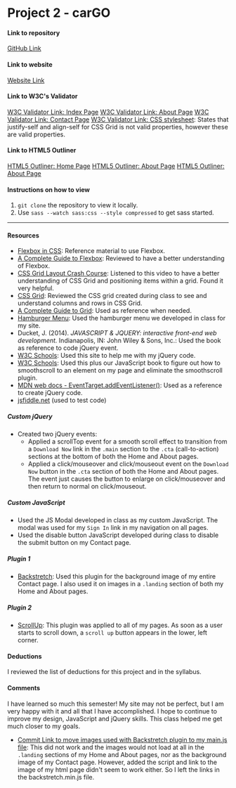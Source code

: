# Project 2 - carGO

#### Link to repository
[GitHub Link](https://github.com/JackieMarie/project-2_culbreath-jackie)

#### Link to website
[Website Link](http://www.justbelievedesigns.com/project-2_culbreath-jackie/)

#### Link to W3C's Validator
[W3C Validator Link: Index Page](https://validator.w3.org/nu/#file)
[W3C Validator Link: About Page](https://validator.w3.org/nu/#file)
[W3C Validator Link: Contact Page](https://validator.w3.org/nu/#file)
[W3C Validator Link: CSS stylesheet](http://jigsaw.w3.org/css-validator/validator): States that justify-self and align-self for CSS Grid is not valid properties, however these are valid properties.

#### Link to HTML5 Outliner
[HTML5 Outliner: Home Page](https://gsnedders.html5.org/outliner/process.py)
[HTML5 Outliner: About Page](https://gsnedders.html5.org/outliner/process.py)
[HTML5 Outliner: About Page](https://gsnedders.html5.org/outliner/process.py)

#### Instructions on how to view
1. `git clone` the repository to view it locally.
2. Use `sass --watch sass:css --style compressed` to get sass started.

---

#### Resources
- [Flexbox in CSS](https://cssreference.io/flexbox/): Reference material to use Flexbox.
- [A Complete Guide to Flexbox](https://css-tricks.com/snippets/css/a-guide-to-flexbox/): Reviewed to have a better understanding of Flexbox.
- [CSS Grid Layout Crash Course](https://www.youtube.com/watch?v=jV8B24rSN5o&t=1330s): Listened to this video to have a better understanding of CSS Grid and positioning items within a grid. Found it very helpful.
- [CSS Grid](https://codepen.io/createlyn/pen/bjLzdZ): Reviewed the CSS grid created during class to see and understand columns and rows in CSS Grid.
- [A Complete Guide to Grid](https://css-tricks.com/snippets/css/complete-guide-grid/): Used as reference when needed.
- [Hamburger Menu](https://codepen.io/createlyn/pen/xJYmZx): Used the hamburger menu we developed in class for my site.
- Ducket, J. (2014). *JAVASCRIPT & JQUERY: interactive front-end web development.* Indianapolis, IN: John Wiley & Sons, Inc.: Used the book as reference to code jQuery event.
- [W3C Schools](https://www.w3schools.com/): Used this site to help me with my jQuery code.
- [W3C Schools](https://www.w3schools.com/jquery/tryit.asp?filename=tryjquery_eff_animate_smoothscroll): Used this plus our JavaScript book to figure out how to smoothscroll to an element on my page and eliminate the smoothscroll plugin.
- [MDN web docs - EventTarget.addEventListener()](https://developer.mozilla.org/en-US/docs/Web/API/EventTarget/addEventListener): Used as a reference to create jQuery code.
- [jsfiddle.net](https://jsfiddle.net/) (used to test code)

##### Custom jQuery
- Created two jQuery events:
    -  Applied a scrollTop event for a smooth scroll effect to transition from a `Download Now` link in the `.main` section to the `.cta` (call-to-action) sections at the bottom of both the Home and About pages.
    -  Applied a click/mouseover and click/mouseout event on the `Download Now` button in the `.cta` section of both the Home and About pages. The event just causes the button to enlarge on click/mouseover and then return to normal on click/mouseout.

##### Custom JavaScript
- Used the JS Modal developed in class as my custom JavaScript. The modal was used for my `Sign In` link in my navigation on all pages.
- Used the disable button JavaScript developed during class to disable the submit button on my Contact page.

##### Plugin 1
- [Backstretch](http://www.jquery-backstretch.com/): Used this plugin for the background image of my entire Contact page. I also used it on images in a `.landing` section of both my Home and About pages.

##### Plugin 2
- [ScrollUp](https://markgoodyear.com/2013/01/scrollup-jquery-plugin/): This plugin was applied to all of my pages. As soon as a user starts to scroll down, a `scroll up` button appears in the lower, left corner.

#### Deductions
I reviewed the list of deductions for this project and in the syllabus.

#### Comments
I have learned so much this semester! My site may not be perfect, but I am very happy with it and all that I have accomplished. I hope to continue to improve my design, JavaScript and jQuery skills. This class helped me get much closer to my goals.

- [Commit Link to move images used with Backstretch plugin to my main.js file](https://github.com/JackieMarie/project-2_culbreath-jackie/commit/b6f2b23036282bb2d6962a028f6cd18ac3447754): This did not work and the images would not load at all in the `.landing` sections of my Home and About pages, nor as the background image of my Contact page. However, added the script and link to the image of my html page didn't seem to work either. So I left the links in the backstretch.min.js file.
